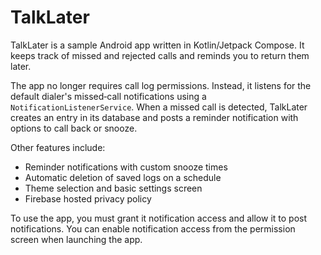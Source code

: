 # TalkLater

TalkLater is a sample Android app written in Kotlin/Jetpack Compose. It keeps track of missed and rejected calls and reminds you to return them later.

The app no longer requires call log permissions. Instead, it listens for the default dialer's missed‑call notifications using a `NotificationListenerService`. When a missed call is detected, TalkLater creates an entry in its database and posts a reminder notification with options to call back or snooze.

Other features include:

- Reminder notifications with custom snooze times
- Automatic deletion of saved logs on a schedule
- Theme selection and basic settings screen
- Firebase hosted privacy policy

To use the app, you must grant it notification access and allow it to post notifications. You can enable notification access from the permission screen when launching the app.
